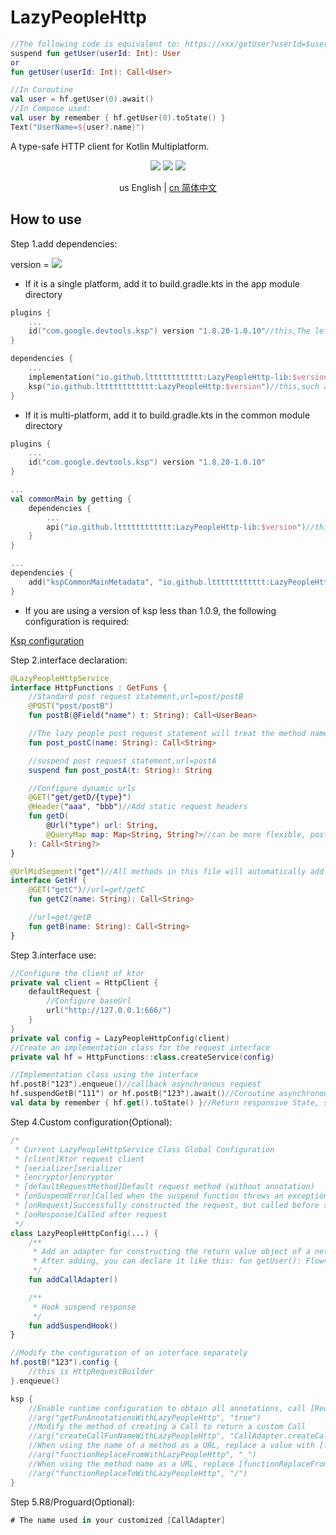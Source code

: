 # LazyPeopleHttp

```kotlin
//The following code is equivalent to: https://xxx/getUser?userId=$userId
suspend fun getUser(userId: Int): User
or
fun getUser(userId: Int): Call<User>

//In Coroutine
val user = hf.getUser(0).await()
//In Compose used:
val user by remember { hf.getUser(0).toState() }
Text("UserName=${user?.name}")
```

A type-safe HTTP client for Kotlin Multiplatform.

<p align="center">
<img src="https://img.shields.io/badge/Kotlin-Multiplatform-%237f52ff?logo=kotlin">
<img src="https://img.shields.io/badge/license-Apache%202-blue.svg?maxAge=2592000">
<img src="https://img.shields.io/maven-central/v/io.github.ltttttttttttt/LazyPeopleHttp"/>
</p>

<div align="center">us English | <a href="https://github.com/ltttttttttttt/LazyPeopleHttp/blob/main/README_CN.md">cn 简体中文</a></div>

## How to use

Step 1.add dependencies:

version
= [![](https://img.shields.io/maven-central/v/io.github.ltttttttttttt/LazyPeopleHttp)](https://repo1.maven.org/maven2/io/github/ltttttttttttt/LazyPeopleHttp/)

* If it is a single platform, add it to build.gradle.kts in the app module directory

```kotlin
plugins {
    ...
    id("com.google.devtools.ksp") version "1.8.20-1.0.10"//this,The left 1.8.20 corresponds to your the Kotlin version,more version: https://github.com/google/ksp/releases
}

dependencies {
    ...
    implementation("io.github.ltttttttttttt:LazyPeopleHttp-lib:$version")//this,such as 1.1.1
    ksp("io.github.ltttttttttttt:LazyPeopleHttp:$version")//this,such as 1.1.1
}
```

* If it is multi-platform, add it to build.gradle.kts in the common module directory

```kotlin
plugins {
    ...
    id("com.google.devtools.ksp") version "1.8.20-1.0.10"
}

...
val commonMain by getting {
    dependencies {
        ...
        api("io.github.ltttttttttttt:LazyPeopleHttp-lib:$version")//this,such as 1.1.1
    }
}

...
dependencies {
    add("kspCommonMainMetadata", "io.github.ltttttttttttt:LazyPeopleHttp:$version")
}
```

* If you are using a version of ksp less than 1.0.9, the following configuration is required:

<a href="https://github.com/ltttttttttttt/Buff/blob/main/README_KSP_SRC.md">Ksp configuration</a>

Step 2.interface declaration:

```kotlin
@LazyPeopleHttpService
interface HttpFunctions : GetFuns {
    //Standard post request statement,url=post/postB
    @POST("post/postB")
    fun postB(@Field("name") t: String): Call<UserBean>

    //The lazy people post request statement will treat the method name as a url,url=postC
    fun post_postC(name: String): Call<String>

    //suspend post request statement,url=postA
    suspend fun post_postA(t: String): String

    //Configure dynamic urls
    @GET("get/getD/{type}")
    @Header("aaa", "bbb")//Add static request headers
    fun getD(
        @Url("type") url: String,
        @QueryMap map: Map<String, String?>//can be more flexible, post use @FieldMap,
    ): Call<String?>
}

@UrlMidSegment("get")//All methods in this file will automatically add an infix
interface GetHf {
    @GET("getC")//url=get/getC
    fun getC2(name: String): Call<String>

    //url=get/getB
    fun getB(name: String): Call<String>
}
```

Step 3.interface use:

```kotlin
//Configure the client of ktor
private val client = HttpClient {
    defaultRequest {
        //Configure baseUrl
        url("http://127.0.0.1:666/")
    }
}
private val config = LazyPeopleHttpConfig(client)
//Create an implementation class for the request interface
private val hf = HttpFunctions::class.createService(config)

//Implementation class using the interface
hf.postB("123").enqueue()//callback asynchronous request
hf.suspendGetB("111") or hf.postB("123").await()//Coroutine asynchronous request
val data by remember { hf.get().toState() }//Return responsive State, suitable for Compose
```

Step 4.Custom configuration(Optional):

```kotlin
/*
 * Current LazyPeopleHttpService Class Global Configuration
 * [client]Ktor request client
 * [serializer]serializer
 * [encryptor]encryptor
 * [defaultRequestMethod]Default request method (without annotation)
 * [onSuspendError]Called when the suspend function throws an exception
 * [onRequest]Successfully constructed the request, but called before sending the request
 * [onResponse]Called after request
 */
class LazyPeopleHttpConfig(...) {
    /**
     * Add an adapter for constructing the return value object of a network request
     * After adding, you can declare it like this: fun getUser(): Flow<UserBean>
     */
    fun addCallAdapter()

    /**
     * Hook suspend response
     */
    fun addSuspendHook()
}

//Modify the configuration of an interface separately
hf.postB("123").config {
    //this is HttpRequestBuilder
}.enqueue()

ksp {
    //Enable runtime configuration to obtain all annotations, call [RequestInfo # functionAnnotations] when not enabled and always return null
    //arg("getFunAnnotationsWithLazyPeopleHttp", "true")
    //Modify the method of creating a Call to return a custom Call
    //arg("createCallFunNameWithLazyPeopleHttp", "CallAdapter.createCall2")
    //When using the name of a method as a URL, replace a value with [functionReplaceTo]
    //arg("functionReplaceFromWithLazyPeopleHttp", "_")
    //When using the method name as a URL, replace [functionReplaceFrom] with the set value
    //arg("functionReplaceToWithLazyPeopleHttp", "/")
}
```

Step 5.R8/Proguard(Optional):

```kotlin
# The name used in your customized [CallAdapter]
```
